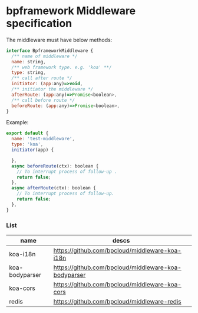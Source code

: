 
# bpframework Middleware specification

The middleware must have below methods:

```js
interface BpframeworkMiddleware {
  /** name of middleware */
  name: string,
  /** web framework type. e.g. 'koa' **/
  type: string,
  /** call after route */
  initiator: (app:any)=>void,
  /** initiator the middleware */
  afterRoute: (app:any)=>Promise<boolean>,
  /** call before route */
  beforeRoute: (app:any)=>Promise<boolean>,
}
```

Example:

```js
export default {
  name: 'test-middleware',
  type: 'koa',
  initiator(app) {

  },
  async beforeRoute(ctx): boolean {
    // To interrupt process of follow-up .
    return false;
  },
  async afterRoute(ctx): boolean {
    // To interrupt process of follow-up.
    return false;
  },
}
```

### List

| name           | descs                                                |
| -------------- | ---------------------------------------------------- |
| koa-i18n       | https://github.com/bpcloud/middleware-koa-i18n       |
| koa-bodyparser | https://github.com/bpcloud/middleware-koa-bodyparser |
| koa-cors       | https://github.com/bpcloud/middleware-koa-cors       |
| redis          | https://github.com/bpcloud/middleware-redis          |

